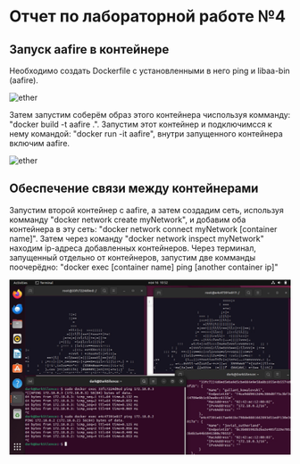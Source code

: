 # Отчет по лабораторной работе №4
## Запуск aafire в контейнере
Необходимо создать Dockerfile с установленными в него ping и libaa-bin (aafire).

![ether](https://github.com/cs-itmo-2023/lab-4-DarSilence/blob/main/Report/3.png)

Затем запустим соберём образ этого контейнера чиспользуя комманду: "docker build -t aafire .". Запустим этот контейнер и подключимсся к нему командой: "docker run -it aafire", внутри запущенного контейнера включим aafire.

![ether](https://github.com/cs-itmo-2023/lab-4-DarSilence/blob/main/Report/2.png)

## Обеспечение связи между контейнерами
Запустим второй контейнер с aafire, а затем создадим сеть, используя комманду "docker network create myNetwork", и добавим оба контейнера в эту сеть: "docker network connect myNetwork [container name]".
Затем через команду "docker network inspect myNetwork" находим ip-адреса добавленных контейнеров. Через терминал, запущенный отдельно от контейнеров, запустим две комманды поочерёдно: "docker exec [container name] ping [another container ip]"

![ether](1.png)
